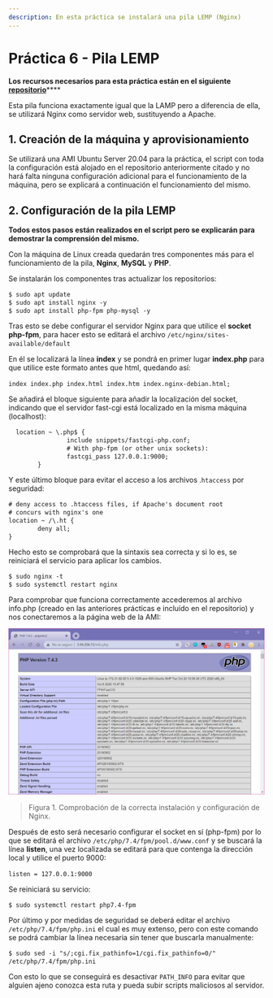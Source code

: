 ```yaml
---
description: En esta práctica se instalará una pila LEMP (Nginx)
---
```


# Práctica 6 - Pila LEMP

**Los recursos necesarios para esta práctica están en el siguiente** [**repositorio**](https://github.com/ivanmp-lm/IAW-Practica-6)\*\*\*\*

Esta pila funciona exactamente igual que la LAMP pero a diferencia de ella, se utilizará Nginx como servidor web, sustituyendo a Apache.

## 1. Creación de la máquina y aprovisionamiento

Se utilizará una AMI Ubuntu Server 20.04 para la práctica, el script con toda la configuración está alojado en el repositorio anteriormente citado y no hará falta ninguna configuración adicional para el funcionamiento de la máquina, pero se explicará a continuación el funcionamiento del mismo.

## 2. Configuración de la pila LEMP

**Todos estos pasos están realizados en el script pero se explicarán para demostrar la comprensión del mismo.**

Con la máquina de Linux creada quedarán tres componentes más para el funcionamiento de la pila, **Nginx**, **MySQL** y **PHP**. 

Se instalarán los componentes tras actualizar los repositorios:

```text
$ sudo apt update
$ sudo apt install nginx -y
$ sudo apt install php-fpm php-mysql -y
```

Tras esto se debe configurar el servidor Nginx para que utilice el **socket php-fpm**, para hacer esto se editará el archivo `/etc/nginx/sites-available/default` 

En él se localizará la línea **index** y se pondrá en primer lugar **index.php** para que utilice este formato antes que html, quedando así:

`index index.php index.html index.htm index.nginx-debian.html;`

Se añadirá el bloque siguiente para añadir la localización del socket, indicando que el servidor fast-cgi está localizado en la misma máquina \(localhost\):

```text
  location ~ \.php$ {
                include snippets/fastcgi-php.conf;
                # With php-fpm (or other unix sockets):
                fastcgi_pass 127.0.0.1:9000;
        }
```

Y este último bloque para evitar el acceso a los archivos .`htaccess` por seguridad:

```text
# deny access to .htaccess files, if Apache's document root
# concurs with nginx's one
location ~ /\.ht {
        deny all;
}
```

Hecho esto se comprobará que la sintaxis sea correcta y si lo es, se reiniciará el servicio para aplicar los cambios.

```text
$ sudo nginx -t
$ sudo systemctl restart nginx
```

Para comprobar que funciona correctamente accederemos al archivo info.php \(creado en las anteriores prácticas e incluído en el repositorio\) y nos conectaremos a la página web de la AMI:

![](../.gitbook/assets/captura2.png)

> Figura 1. Comprobación de la correcta instalación y configuración de Nginx.

Después de esto será necesario configurar el socket en sí \(php-fpm\) por lo que se editará el archivo `/etc/php/7.4/fpm/pool.d/www.conf` y se buscará la línea **listen**, una vez localizada se editará para que contenga la dirección local y utilice el puerto 9000:

`listen = 127.0.0.1:9000`

Se reiniciará su servicio:

```text
$ sudo systemctl restart php7.4-fpm
```

Por último y por medidas de seguridad se deberá editar el archivo `/etc/php/7.4/fpm/php.ini` el cual es muy extenso, pero con este comando se podrá cambiar la línea necesaria sin tener que buscarla manualmente:

```text
$ sudo sed -i "s/;cgi.fix_pathinfo=1/cgi.fix_pathinfo=0/" /etc/php/7.4/fpm/php.ini
```

Con esto lo que se conseguirá es desactivar `PATH_INFO` para evitar que alguien ajeno conozca esta ruta y pueda subir scripts maliciosos al servidor.

